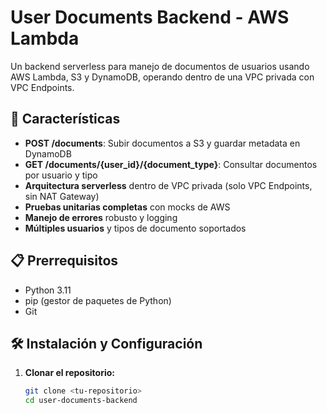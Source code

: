 # User Documents Backend - AWS Lambda

Un backend serverless para manejo de documentos de usuarios usando AWS Lambda, S3 y DynamoDB, operando dentro de una VPC privada con VPC Endpoints.

## 🚀 Características

- **POST /documents**: Subir documentos a S3 y guardar metadata en DynamoDB
- **GET /documents/{user_id}/{document_type}**: Consultar documentos por usuario y tipo
- **Arquitectura serverless** dentro de VPC privada (solo VPC Endpoints, sin NAT Gateway)
- **Pruebas unitarias completas** con mocks de AWS
- **Manejo de errores** robusto y logging
- **Múltiples usuarios** y tipos de documento soportados

## 📋 Prerrequisitos

- Python 3.11
- pip (gestor de paquetes de Python)
- Git

## 🛠️ Instalación y Configuración

1. **Clonar el repositorio:**
   ```bash
   git clone <tu-repositorio>
   cd user-documents-backend